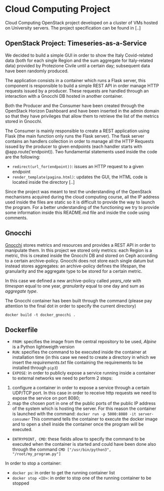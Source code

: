 # Cloud Computing Project
Cloud Computing OpenStack project developed on a cluster of VMs hosted on University servers. The project specification can be found in [..]
## OpenStack Project: Timeseries-as-a-Service
We decided to build a simple GUI in order to show the Italy Covid-related data (both for each single Region and the sum aggregate for Italy-related data) provided by Protezione Civile until a certain day; subsequent data have been randomly produced.

The application consists in a container which runs a Flask server, this component is responsible to build a simple REST API in order manage HTTP requests issued by a producer. These requests are handled through an interaction with a Gnocchi DB hosted in another container.

Both the Producer and the Consumer have been created through the OpenStack Horizon Dashboard and  have been inserted in the admin domain so that they have privileges that allow them to retrieve the list of the metrics stored in Gnocchi.

The Consumer is mainly responsible to create a REST application using Flask (the main function only runs the Flask server). The flask server contains an handlers collection in order to manage all the HTTP Requests issued by the producer to given endpoints (each handler starts with @app.route('endpoint)).
Two fundamental statements used inside the code are the following:
- `redirect(url_for(endpoint))`: issues an HTTP request to a given endpoint
- `render_template(pagina.html)`: updates the GUI, the HTML code is located inside the directory [..]


Since the project was meant to test the understanding of the OpenStack mechanisms acquired during the cloud computing course, all the IP address used inside the files are static so it is difficult to provide the way to launch the program. For a better understanding of the functioning we try to provide some information inside this README.md file and inside the code using comments.

## Gnocchi
[Gnocchi](https://gnocchi.xyz/) stores metrics and resources and provides a REST API in order to manipulate them. In this project we stored only metrics: each Region is a metric, this is created inside the Gnocchi DB and stored on Ceph according to a certain archive-policy. Gnocchi does not store each single datum but instead stores aggregates: an archive-policy defines the lifespan, the granularity and the aggregate type to be stored for a certain metric.

In this case we defined a new archive-policy called _years_rate_ with _timespan_ equal to one year, _granularity_ equal to one day and sum as _aggregate type_.

The Gnocchi container has been built through the command (please pay attention to the final dot in order to specify the current directory)
```
docker build -t docker_gnocchi .
```

## Dockerfile
- `FROM`: specifies the image from the central repository to be used, _Alpine_ is a Python lightweigth version
- `RUN`: specifies the command to be executed inside the container at installation time (in this case we need to create a directory in which we insert the _requirements.txt_ file containing the requirements to be installed through `pip3`)
-	`EXPOSE`: in order to publicly expose a service running inside a container to external networks we need to perform 2 steps: 
  1. configure a container in order to expose a service through a certain UDP/TCP port. In this case in order to receive http requests we need to expose the service on port 8080;
  2.  map the chosen port in one of the public ports of the public IP address of the system which is hosting the server. For this reason the container is launched with the command: 
```docker run -p 5000:8080 -it server-consumer```
This command tells the container to execute the docker image and to open a shell inside the container once the program will be executed.
-	`ENTRYPOINT, CMD`: these fields allow to specify the command to be executed when the container is started and could have been done also through the command
`CMD ["/usr/bin/python3", "/root/my_program.py"]`
  
In order to stop a container:
- `docker ps`: in order to get the running container list
- `docker stop <ID>`: in order to stop one of the running container to be stopped
